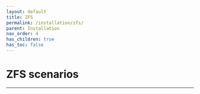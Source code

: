 ```yaml
---
layout: default
title: ZFS
permalink: /installation/zfs/
parent: Installation
nav_order: 4
has_children: true
has_toc: false
---
```


# ZFS scenarios

---
